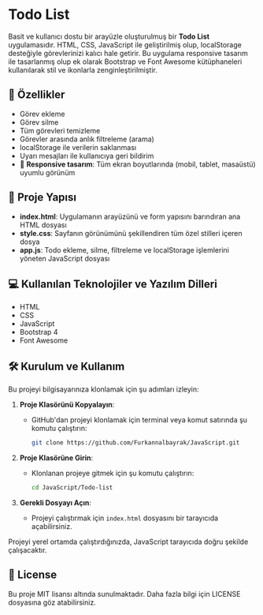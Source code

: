 

# Todo List
Basit ve kullanıcı dostu bir arayüzle oluşturulmuş bir **Todo List** uygulamasıdır. HTML, CSS, JavaScript ile geliştirilmiş olup, localStorage desteğiyle görevlerinizi kalıcı hale getirir. Bu uygulama responsive tasarım ile tasarlanmış olup ek olarak Bootstrap ve Font Awesome kütüphaneleri kullanılarak stil ve ikonlarla zenginleştirilmiştir.

## 🚀 Özellikler

- Görev ekleme
- Görev silme
- Tüm görevleri temizleme
- Görevler arasında anlık filtreleme (arama)
- localStorage ile verilerin saklanması
- Uyarı mesajları ile kullanıcıya geri bildirim
- 📱 **Responsive tasarım**: Tüm ekran boyutlarında (mobil, tablet, masaüstü) uyumlu görünüm

## 📂 Proje Yapısı

- **index.html**: Uygulamanın arayüzünü ve form yapısını barındıran ana HTML dosyası
- **style.css**: Sayfanın görünümünü şekillendiren tüm özel stilleri içeren dosya
- **app.js**: Todo ekleme, silme, filtreleme ve localStorage işlemlerini yöneten JavaScript dosyası


## 💻 Kullanılan Teknolojiler ve Yazılım Dilleri
- HTML
- CSS
- JavaScript
- Bootstrap 4
- Font Awesome
  

## 🛠 Kurulum ve Kullanım

Bu projeyi bilgisayarınıza klonlamak için şu adımları izleyin:

1. **Proje Klasörünü Kopyalayın**:
   - GitHub'dan projeyi klonlamak için terminal veya komut satırında şu komutu çalıştırın:
     ```bash
     git clone https://github.com/Furkannalbayrak/JavaScript.git
     ```

2. **Proje Klasörüne Girin**:
   - Klonlanan projeye gitmek için şu komutu çalıştırın:
     ```bash
     cd JavaScript/Todo-list
     ```

3. **Gerekli Dosyayı Açın**:
   - Projeyi çalıştırmak için `index.html` dosyasını bir tarayıcıda açabilirsiniz.

Projeyi yerel ortamda çalıştırdığınızda, JavaScript tarayıcıda doğru şekilde çalışacaktır.


## 📜 License
Bu proje MIT lisansı altında sunulmaktadır. Daha fazla bilgi için LICENSE dosyasına göz atabilirsiniz.

